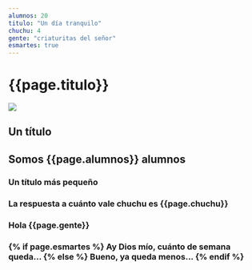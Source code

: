 ```yaml
---
alumnos: 20
titulo: "Un día tranquilo"
chuchu: 4
gente: "criaturitas del señor"
esmartes: true
---
```

# {{page.titulo}}

![](https://www.bbva.com/wp-content/uploads/2016/05/unicornio-BBVA-e1462529987593.jpg)

<h2>Un título <h2>

Somos {{page.alumnos}} alumnos

<h3>Un título más pequeño <h3>

La respuesta a cuánto vale chuchu es {{page.chuchu}}

<h3> Hola {{page.gente}} <h3>



{% if page.esmartes %}
Ay Dios mío, cuánto de semana queda...
{% else %}
Bueno, ya queda menos...
{% endif %}

